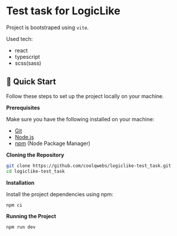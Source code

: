 # Test task for LogicLike

Project is bootstraped using `vite`.

Used tech:

- react
- typescript
- scss(sass)

## 🤸 Quick Start

Follow these steps to set up the project locally on your machine.

**Prerequisites**

Make sure you have the following installed on your machine:

- [Git](https://git-scm.com/)
- [Node.js](https://nodejs.org/en)
- [npm](https://www.npmjs.com/) (Node Package Manager)

**Cloning the Repository**

```bash
git clone https://github.com/coolqwebs/logiclike-test_task.git
cd logiclike-test_task
```

**Installation**

Install the project dependencies using npm:

```bash
npm ci
```

**Running the Project**

```bash
npm run dev
```
